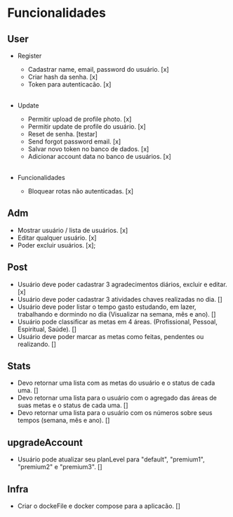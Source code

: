 # Funcionalidades

## User
* Register
  - Cadastrar name, email, password do usuário. [x]
  - Criar hash da senha. [x]
  - Token para autenticacão. [x]
  <br>

* Update
  - Permitir upload de profile photo. [x]
  - Permitir update de profile do usuário. [x]
  - Reset de senha. [testar]
  - Send forgot password email. [x]
  - Salvar novo token no banco de dados. [x]
  - Adicionar account data no banco de usuários. [x]
  <br>
  
* Funcionalidades
  - Bloquear rotas não autenticadas. [x]

## Adm
  - Mostrar usuário / lista de usuários. [x]
  - Editar qualquer usuário. [x]
  - Poder excluir usuários. [x];

## Post
  - Usuário deve poder cadastrar 3 agradecimentos diários, excluir e editar. [x]
  - Usuário deve poder cadastrar 3 atividades chaves realizadas no dia. []
  - Usuário deve poder listar o tempo gasto estudando, em lazer, trabalhando e dormindo no dia (Visualizar na semana, mês e ano). []
  - Usuário pode classificar as metas em 4 áreas. (Profissional, Pessoal, Espiritual, Saúde). []
  - Usuário deve poder marcar as metas como feitas, pendentes ou realizando. []

## Stats
  - Devo retornar uma lista com as metas do usuário e o status de cada uma. []
  - Devo retornar uma lista para o usuário com o agregado das áreas de suas metas e o status de cada uma. []
  - Devo retornar uma lista para o usuário com os números sobre seus tempos (semana, mês e ano). []

## upgradeAccount
  - Usuário pode atualizar seu planLevel para "default", "premium1", "premium2" e "premium3". []

## Infra
  - Criar o dockeFile e docker compose para a aplicacão. []


